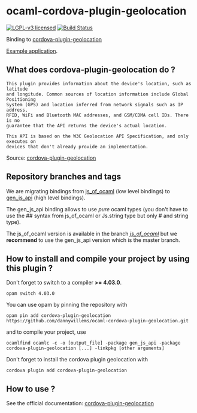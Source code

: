 # ocaml-cordova-plugin-geolocation

[![LGPL-v3 licensed](https://img.shields.io/badge/license-LGPLv3-blue.svg)](https://raw.githubusercontent.com/dannywillems/ocaml-cordova-plugin-geolocation/master/LICENSE)
[![Build Status](https://travis-ci.org/dannywillems/ocaml-cordova-plugin-geolocation.svg?branch=master)](https://travis-ci.org/dannywillems/ocaml-cordova-plugin-geolocation)

Binding to
[cordova-plugin-geolocation](https://github.com/apache/cordova-plugin-geolocation)

[Example
application](https://github.com/dannywillems/ocaml-cordova-plugin-geolocation-example).

## What does cordova-plugin-geolocation do ?

```
This plugin provides information about the device's location, such as latitude
and longitude. Common sources of location information include Global Positioning
System (GPS) and location inferred from network signals such as IP address,
RFID, WiFi and Bluetooth MAC addresses, and GSM/CDMA cell IDs. There is no
guarantee that the API returns the device's actual location.

This API is based on the W3C Geolocation API Specification, and only executes on
devices that don't already provide an implementation.
```

Source: [cordova-plugin-geolocation](https://github.com/apache/cordova-plugin-geolocation)

## Repository branches and tags

We are migrating bindings from
[js_of_ocaml](https://github.com/ocsigen/js_of_ocaml) (low level bindings) to
[gen_js_api](https://github.com/lexifi/gen_js_api) (high level bindings).

The gen_js_api binding allows to use *pure* ocaml types (you don't have to use
the ## syntax from js_of_ocaml or Js.string type but only # and string type).

The js_of_ocaml version is available in the branch
[*js_of_ocaml*](https://github.com/dannywillems/ocaml-cordova-plugin-geolocation/tree/js_of_ocaml)
but we **recommend** to use the gen_js_api version which is the master branch.

## How to install and compile your project by using this plugin ?

Don't forget to switch to a compiler **>= 4.03.0**.
```Shell
opam switch 4.03.0
```

You can use opam by pinning the repository with
```Shell
opam pin add cordova-plugin-geolocation https://github.com/dannywillems/ocaml-cordova-plugin-geolocation.git
```

and to compile your project, use
```Shell
ocamlfind ocamlc -c -o [output_file] -package gen_js_api -package cordova-plugin-geolocation [...] -linkpkg [other arguments]
```

Don't forget to install the cordova plugin geolocation with
```Shell
cordova plugin add cordova-plugin-geolocation
```

## How to use ?

See the official documentation:
[cordova-plugin-geolocation](https://github.com/apache/cordova-plugin-geolocation)

